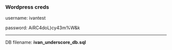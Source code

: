 ### Wordpress creds

<p>username: ivantest </p>
password: AiRC4doL)cy43m%W&k

---

DB filename: **ivan_underscore_db.sql**